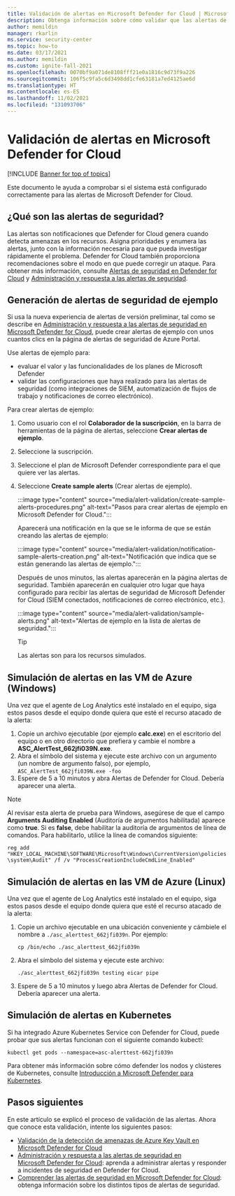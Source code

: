 ```yaml
---
title: Validación de alertas en Microsoft Defender for Cloud | Microsoft Docs
description: Obtenga información sobre cómo validar que las alertas de seguridad estén configuradas correctamente en Microsoft Defender for Cloud.
author: memildin
manager: rkarlin
ms.service: security-center
ms.topic: how-to
ms.date: 03/17/2021
ms.author: memildin
ms.custom: ignite-fall-2021
ms.openlocfilehash: 0070bf9a071de8108fff21e0a1816c9d73f9a226
ms.sourcegitcommit: 106f5c9fa5c6d3498dd1cfe63181a7ed4125ae6d
ms.translationtype: HT
ms.contentlocale: es-ES
ms.lasthandoff: 11/02/2021
ms.locfileid: "131093706"
---
```

# <a name="alert-validation-in-microsoft-defender-for-cloud"></a>Validación de alertas en Microsoft Defender for Cloud

[!INCLUDE [Banner for top of topics](./includes/banner.md)]

Este documento le ayuda a comprobar si el sistema está configurado correctamente para las alertas de Microsoft Defender for Cloud.

## <a name="what-are-security-alerts"></a>¿Qué son las alertas de seguridad?
Las alertas son notificaciones que Defender for Cloud genera cuando detecta amenazas en los recursos. Asigna prioridades y enumera las alertas, junto con la información necesaria para que pueda investigar rápidamente el problema. Defender for Cloud también proporciona recomendaciones sobre el modo en que puede corregir un ataque.
Para obtener más información, consulte [Alertas de seguridad en Defender for Cloud](alerts-overview.md) y [Administración y respuesta a las alertas de seguridad](managing-and-responding-alerts.md).


## <a name="generate-sample-security-alerts"></a>Generación de alertas de seguridad de ejemplo

Si usa la nueva experiencia de alertas de versión preliminar, tal como se describe en [Administración y respuesta a las alertas de seguridad en Microsoft Defender for Cloud](managing-and-responding-alerts.md), puede crear alertas de ejemplo con unos cuantos clics en la página de alertas de seguridad de Azure Portal.

Use alertas de ejemplo para:

- evaluar el valor y las funcionalidades de los planes de Microsoft Defender
- validar las configuraciones que haya realizado para las alertas de seguridad (como integraciones de SIEM, automatización de flujos de trabajo y notificaciones de correo electrónico).

Para crear alertas de ejemplo:

1. Como usuario con el rol **Colaborador de la suscripción**, en la barra de herramientas de la página de alertas, seleccione **Crear alertas de ejemplo**.
1. Seleccione la suscripción.
1. Seleccione el plan de Microsoft Defender correspondiente para el que quiere ver las alertas. 
1. Seleccione **Create sample alerts** (Crear alertas de ejemplo).

    :::image type="content" source="media/alert-validation/create-sample-alerts-procedures.png" alt-text="Pasos para crear alertas de ejemplo en Microsoft Defender for Cloud.":::
    
    Aparecerá una notificación en la que se le informa de que se están creando las alertas de ejemplo:

    :::image type="content" source="media/alert-validation/notification-sample-alerts-creation.png" alt-text="Notificación que indica que se están generando las alertas de ejemplo.":::

    Después de unos minutos, las alertas aparecerán en la página alertas de seguridad. También aparecerán en cualquier otro lugar que haya configurado para recibir las alertas de seguridad de Microsoft Defender for Cloud (SIEM conectados, notificaciones de correo electrónico, etc.).

    :::image type="content" source="media/alert-validation/sample-alerts.png" alt-text="Alertas de ejemplo en la lista de alertas de seguridad.":::

    > [!TIP]
    > Las alertas son para los recursos simulados.

## <a name="simulate-alerts-on-your-azure-vms-windows"></a>Simulación de alertas en las VM de Azure (Windows) <a name="validate-windows"></a>

Una vez que el agente de Log Analytics esté instalado en el equipo, siga estos pasos desde el equipo donde quiera que esté el recurso atacado de la alerta:

1. Copie un archivo ejecutable (por ejemplo **calc.exe**) en el escritorio del equipo o en otro directorio que prefiera y cambie el nombre a **ASC_AlertTest_662jfi039N.exe**.
1. Abra el símbolo del sistema y ejecute este archivo con un argumento (un nombre de argumento falso), por ejemplo, ```ASC_AlertTest_662jfi039N.exe -foo```
1. Espere de 5 a 10 minutos y abra Alertas de Defender for Cloud. Debería aparecer una alerta.

> [!NOTE]
> Al revisar esta alerta de prueba para Windows, asegúrese de que el campo **Arguments Auditing Enabled** (Auditoría de argumentos habilitada) aparece como **true**. Si es **false**, debe habilitar la auditoría de argumentos de línea de comandos. Para habilitarlo, utilice la línea de comandos siguiente:
>
>```reg add "HKEY_LOCAL_MACHINE\SOFTWARE\Microsoft\Windows\CurrentVersion\policies\system\Audit" /f /v "ProcessCreationIncludeCmdLine_Enabled"```

## <a name="simulate-alerts-on-your-azure-vms-linux"></a>Simulación de alertas en las VM de Azure (Linux) <a name="validate-linux"></a>

Una vez que el agente de Log Analytics esté instalado en el equipo, siga estos pasos desde el equipo donde quiera que esté el recurso atacado de la alerta:

1. Copie un archivo ejecutable en una ubicación conveniente y cámbiele el nombre a `./asc_alerttest_662jfi039n`. Por ejemplo:

    `cp /bin/echo ./asc_alerttest_662jfi039n`

1. Abra el símbolo del sistema y ejecute este archivo:

    `./asc_alerttest_662jfi039n testing eicar pipe`

1. Espere de 5 a 10 minutos y luego abra Alertas de Defender for Cloud. Debería aparecer una alerta.

## <a name="simulate-alerts-on-kubernetes"></a>Simulación de alertas en Kubernetes <a name="validate-kubernetes"></a>

Si ha integrado Azure Kubernetes Service con Defender for Cloud, puede probar que sus alertas funcionan con el siguiente comando kubectl:

`kubectl get pods --namespace=asc-alerttest-662jfi039n`

Para obtener más información sobre cómo defender los nodos y clústeres de Kubernetes, consulte [Introducción a Microsoft Defender para Kubernetes](defender-for-kubernetes-introduction.md).

## <a name="next-steps"></a>Pasos siguientes
En este artículo se explicó el proceso de validación de las alertas. Ahora que conoce esta validación, intente los siguientes pasos:

* [Validación de la detección de amenazas de Azure Key Vault en Microsoft Defender for Cloud](https://techcommunity.microsoft.com/t5/azure-security-center/validating-azure-key-vault-threat-detection-in-azure-security/ba-p/1220336)
* [Administración y respuesta a las alertas de seguridad en Microsoft Defender for Cloud](managing-and-responding-alerts.md): aprenda a administrar alertas y responder a incidentes de seguridad en Defender for Cloud.
* [Comprender las alertas de seguridad en Microsoft Defender for Cloud](./alerts-overview.md): obtenga información sobre los distintos tipos de alertas de seguridad.
